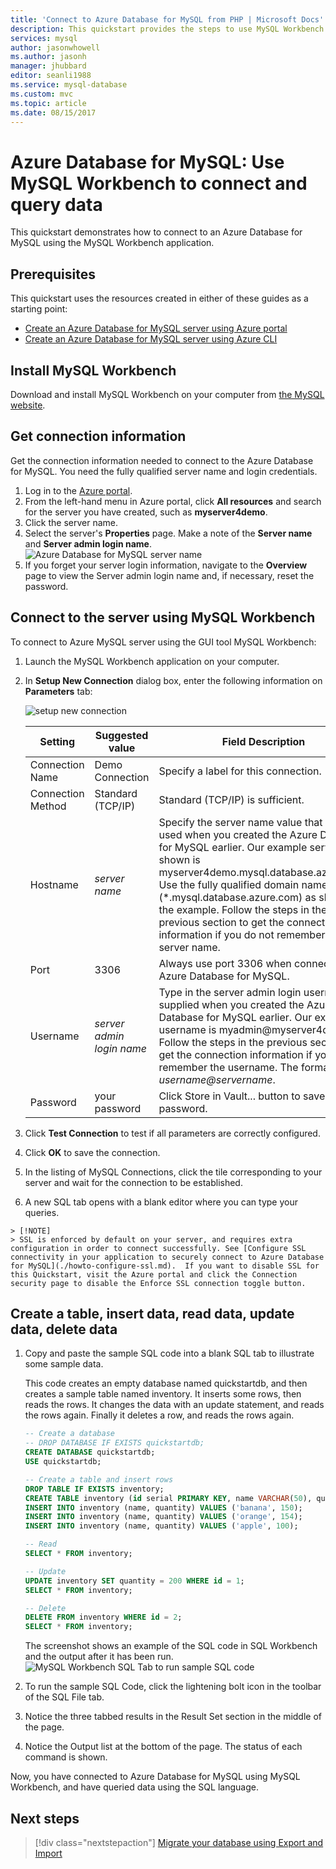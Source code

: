 ```yaml
---
title: 'Connect to Azure Database for MySQL from PHP | Microsoft Docs'
description: This quickstart provides the steps to use MySQL Workbench to connect and query data from Azure Database for MySQL.
services: mysql
author: jasonwhowell 
ms.author: jasonh
manager: jhubbard
editor: seanli1988
ms.service: mysql-database
ms.custom: mvc
ms.topic: article
ms.date: 08/15/2017
---
```


# Azure Database for MySQL: Use MySQL Workbench to connect and query data
This quickstart demonstrates how to connect to an Azure Database for MySQL using the MySQL Workbench application. 

## Prerequisites
This quickstart uses the resources created in either of these guides as a starting point:
- [Create an Azure Database for MySQL server using Azure portal](./quickstart-create-mysql-server-database-using-azure-portal.md)
- [Create an Azure Database for MySQL server using Azure CLI](./quickstart-create-mysql-server-database-using-azure-cli.md)

## Install MySQL Workbench
Download and install MySQL Workbench on your computer from [the MySQL website](https://dev.mysql.com/downloads/workbench/).

## Get connection information
Get the connection information needed to connect to the Azure Database for MySQL. You need the fully qualified server name and login credentials.

1. Log in to the [Azure portal](https://portal.azure.com/).
2. From the left-hand menu in Azure portal, click **All resources** and search for the server you have created, such as **myserver4demo**.
3. Click the server name.
4. Select the server's **Properties** page. Make a note of the **Server name** and **Server admin login name**.
 ![Azure Database for MySQL server name](./media/connect-workbench/1-server-properties-name-login.png)
5. If you forget your server login information, navigate to the **Overview** page to view the Server admin login name and, if necessary, reset the password.

## Connect to the server using MySQL Workbench 
To connect to Azure MySQL server using the GUI tool MySQL Workbench:

1.	Launch the MySQL Workbench application on your computer. 

2.	In **Setup New Connection** dialog box, enter the following information on **Parameters** tab:

    ![setup new connection](./media/connect-workbench/2-setup-new-connection.png)

    | **Setting** | **Suggested value** | **Field Description** |
    |---|---|---|
    |	Connection Name | Demo Connection | Specify a label for this connection. |
    | Connection Method | Standard (TCP/IP) | Standard (TCP/IP) is sufficient. |
    | Hostname | *server name* | Specify the server name value that was used when you created the Azure Database for MySQL earlier. Our example server shown is myserver4demo.mysql.database.azure.com. Use the fully qualified domain name (\*.mysql.database.azure.com) as shown in the example. Follow the steps in the previous section to get the connection information if you do not remember your server name.  |
    | Port | 3306 | Always use port 3306 when connecting to Azure Database for MySQL. |
    | Username |  *server admin login name* | Type in the server admin login username supplied when you created the Azure Database for MySQL earlier. Our example username is myadmin@myserver4demo. Follow the steps in the previous section to get the connection information if you do not remember the username. The format is *username@servername*.
    | Password | your password | Click Store in Vault... button to save the password. |

3.   Click **Test Connection** to test if all parameters are correctly configured. 
4.   Click **OK** to save the connection. 
5.   In the listing of MySQL Connections, click the tile corresponding to your server and wait for the connection to be established.
6.   A new SQL tab opens with a blank editor where you can type your queries.

    > [!NOTE]
    > SSL is enforced by default on your server, and requires extra configuration in order to connect successfully. See [Configure SSL connectivity in your application to securely connect to Azure Database for MySQL](./howto-configure-ssl.md).  If you want to disable SSL for this Quickstart, visit the Azure portal and click the Connection security page to disable the Enforce SSL connection toggle button.

## Create a table, insert data, read data, update data, delete data
1. Copy and paste the sample SQL code into a blank SQL tab to illustrate some sample data.

    This code creates an empty database named quickstartdb, and then creates a sample table named inventory. It inserts some rows, then reads the rows. It changes the data with an update statement, and reads the rows again. Finally it deletes a row, and reads the rows again.
    
    ```sql
    -- Create a database
    -- DROP DATABASE IF EXISTS quickstartdb;
    CREATE DATABASE quickstartdb;
    USE quickstartdb;
    
    -- Create a table and insert rows
    DROP TABLE IF EXISTS inventory;
    CREATE TABLE inventory (id serial PRIMARY KEY, name VARCHAR(50), quantity INTEGER);
    INSERT INTO inventory (name, quantity) VALUES ('banana', 150);
    INSERT INTO inventory (name, quantity) VALUES ('orange', 154);
    INSERT INTO inventory (name, quantity) VALUES ('apple', 100);
    
    -- Read
    SELECT * FROM inventory;
    
    -- Update
    UPDATE inventory SET quantity = 200 WHERE id = 1;
    SELECT * FROM inventory;
    
    -- Delete
    DELETE FROM inventory WHERE id = 2;
    SELECT * FROM inventory;
    ```

    The screenshot shows an example of the SQL code in SQL Workbench and the output after it has been run.
    ![MySQL Workbench SQL Tab to run sample SQL code](media/connect-workbench/3-workbench-sql-tab.png)

2. To run the sample SQL Code, click the lightening bolt icon in the toolbar of the SQL File tab.
3. Notice the three tabbed results in the Result Set section in the middle of the page. 
4. Notice the Output list at the bottom of the page. The status of each command is shown. 

Now, you have connected to Azure Database for MySQL using MySQL Workbench, and have queried data using the SQL language.

## Next steps
> [!div class="nextstepaction"]
> [Migrate your database using Export and Import](./concepts-migrate-import-export.md)

